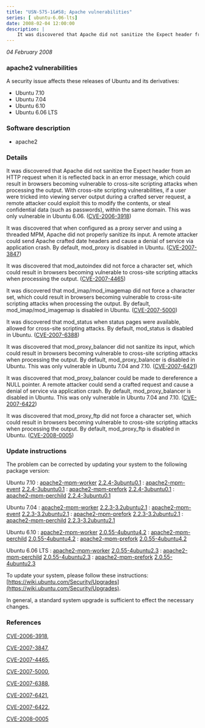 ```yaml
---
title: "USN-575-1&#58; Apache vulnerabilities"
series: [ ubuntu-6.06-lts]
date: 2008-02-04 12:00:00
description: |
    It was discovered that Apache did not sanitize the Expect header from an HTTP request when it is reflected back in an error message, which could result in browsers becoming vulnerable to cross-site scripting attacks when processing the output. With cross-site scripting vulnerabilities, if a user were tricked into viewing server output during a crafted server request, a remote attacker could exploit this to modify the contents, or steal confidential data (such as passwords), within the same domain. This was only vulnerable in Ubuntu 6.06. ([CVE-2006-3918](http://people.ubuntu.com/~ubuntu-security/cve/CVE-2006-3918))
--- 
```

 
 

*04 February 2008*

### apache2 vulnerabilities

A security issue affects these releases of Ubuntu and its derivatives:

* Ubuntu 7.10
* Ubuntu 7.04
* Ubuntu 6.10
* Ubuntu 6.06 LTS

### Software description

* apache2 

### Details

It was discovered that Apache did not sanitize the Expect header from an HTTP request when it is reflected back in an error message, which could result in browsers becoming vulnerable to cross-site scripting attacks when processing the output. With cross-site scripting vulnerabilities, if a user were tricked into viewing server output during a crafted server request, a remote attacker could exploit this to modify the contents, or steal confidential data (such as passwords), within the same domain. This was only vulnerable in Ubuntu 6.06. ([CVE-2006-3918](http://people.ubuntu.com/~ubuntu-security/cve/CVE-2006-3918))

It was discovered that when configured as a proxy server and using a threaded MPM, Apache did not properly sanitize its input. A remote attacker could send Apache crafted date headers and cause a denial of service via application crash. By default, mod_proxy is disabled in Ubuntu. ([CVE-2007-3847](http://people.ubuntu.com/~ubuntu-security/cve/CVE-2007-3847))

It was discovered that mod_autoindex did not force a character set, which could result in browsers becoming vulnerable to cross-site scripting attacks when processing the output. ([CVE-2007-4465](http://people.ubuntu.com/~ubuntu-security/cve/CVE-2007-4465))

It was discovered that mod_imap/mod_imagemap did not force a character set, which could result in browsers becoming vulnerable to cross-site scripting attacks when processing the output. By default, mod_imap/mod_imagemap is disabled in Ubuntu. ([CVE-2007-5000](http://people.ubuntu.com/~ubuntu-security/cve/CVE-2007-5000))

It was discovered that mod_status when status pages were available, allowed for cross-site scripting attacks. By default, mod_status is disabled in Ubuntu. ([CVE-2007-6388](http://people.ubuntu.com/~ubuntu-security/cve/CVE-2007-6388))

It was discovered that mod_proxy_balancer did not sanitize its input, which could result in browsers becoming vulnerable to cross-site scripting attacks when processing the output. By default, mod_proxy_balancer is disabled in Ubuntu. This was only vulnerable in Ubuntu 7.04 and 7.10. ([CVE-2007-6421](http://people.ubuntu.com/~ubuntu-security/cve/CVE-2007-6421))

It was discovered that mod_proxy_balancer could be made to dereference a NULL pointer. A remote attacker could send a crafted request and cause a denial of service via application crash. By default, mod_proxy_balancer is disabled in Ubuntu. This was only vulnerable in Ubuntu 7.04 and 7.10. ([CVE-2007-6422](http://people.ubuntu.com/~ubuntu-security/cve/CVE-2007-6422))

It was discovered that mod_proxy_ftp did not force a character set, which could result in browsers becoming vulnerable to cross-site scripting attacks when processing the output. By default, mod_proxy_ftp is disabled in Ubuntu. ([CVE-2008-0005](http://people.ubuntu.com/~ubuntu-security/cve/CVE-2008-0005)) 

### Update instructions

The problem can be corrected by updating your system to the following package version:

Ubuntu 7.10
 : [apache2-mpm-worker](https://launchpad.net/ubuntu/+source/apache2) <span> [2.2.4-3ubuntu0.1](https://launchpad.net/ubuntu/+source/apache2/2.2.4-3ubuntu0.1) </span> 
 : [apache2-mpm-event](https://launchpad.net/ubuntu/+source/apache2) <span> [2.2.4-3ubuntu0.1](https://launchpad.net/ubuntu/+source/apache2/2.2.4-3ubuntu0.1) </span> 
 : [apache2-mpm-prefork](https://launchpad.net/ubuntu/+source/apache2) <span> [2.2.4-3ubuntu0.1](https://launchpad.net/ubuntu/+source/apache2/2.2.4-3ubuntu0.1) </span> 
 : [apache2-mpm-perchild](https://launchpad.net/ubuntu/+source/apache2) <span> [2.2.4-3ubuntu0.1](https://launchpad.net/ubuntu/+source/apache2/2.2.4-3ubuntu0.1) </span> 

Ubuntu 7.04
 : [apache2-mpm-worker](https://launchpad.net/ubuntu/+source/apache2) <span> [2.2.3-3.2ubuntu2.1](https://launchpad.net/ubuntu/+source/apache2/2.2.3-3.2ubuntu2.1) </span> 
 : [apache2-mpm-event](https://launchpad.net/ubuntu/+source/apache2) <span> [2.2.3-3.2ubuntu2.1](https://launchpad.net/ubuntu/+source/apache2/2.2.3-3.2ubuntu2.1) </span> 
 : [apache2-mpm-prefork](https://launchpad.net/ubuntu/+source/apache2) <span> [2.2.3-3.2ubuntu2.1](https://launchpad.net/ubuntu/+source/apache2/2.2.3-3.2ubuntu2.1) </span> 
 : [apache2-mpm-perchild](https://launchpad.net/ubuntu/+source/apache2) <span> [2.2.3-3.2ubuntu2.1](https://launchpad.net/ubuntu/+source/apache2/2.2.3-3.2ubuntu2.1) </span> 

Ubuntu 6.10
 : [apache2-mpm-worker](https://launchpad.net/ubuntu/+source/apache2) <span> [2.0.55-4ubuntu4.2](https://launchpad.net/ubuntu/+source/apache2/2.0.55-4ubuntu4.2) </span> 
 : [apache2-mpm-perchild](https://launchpad.net/ubuntu/+source/apache2) <span> [2.0.55-4ubuntu4.2](https://launchpad.net/ubuntu/+source/apache2/2.0.55-4ubuntu4.2) </span> 
 : [apache2-mpm-prefork](https://launchpad.net/ubuntu/+source/apache2) <span> [2.0.55-4ubuntu4.2](https://launchpad.net/ubuntu/+source/apache2/2.0.55-4ubuntu4.2) </span> 

Ubuntu 6.06 LTS
 : [apache2-mpm-worker](https://launchpad.net/ubuntu/+source/apache2) <span> [2.0.55-4ubuntu2.3](https://launchpad.net/ubuntu/+source/apache2/2.0.55-4ubuntu2.3) </span> 
 : [apache2-mpm-perchild](https://launchpad.net/ubuntu/+source/apache2) <span> [2.0.55-4ubuntu2.3](https://launchpad.net/ubuntu/+source/apache2/2.0.55-4ubuntu2.3) </span> 
 : [apache2-mpm-prefork](https://launchpad.net/ubuntu/+source/apache2) <span> [2.0.55-4ubuntu2.3](https://launchpad.net/ubuntu/+source/apache2/2.0.55-4ubuntu2.3) </span> 

To update your system, please follow these instructions: [https://wiki.ubuntu.com/Security/Upgrades](https://wiki.ubuntu.com/Security/Upgrades).

In general, a standard system upgrade is sufficient to effect the necessary changes. 

### References

 
 [CVE-2006-3918](http://people.ubuntu.com/~ubuntu-security/cve/CVE-2006-3918), 

 [CVE-2007-3847](http://people.ubuntu.com/~ubuntu-security/cve/CVE-2007-3847), 

 [CVE-2007-4465](http://people.ubuntu.com/~ubuntu-security/cve/CVE-2007-4465), 

 [CVE-2007-5000](http://people.ubuntu.com/~ubuntu-security/cve/CVE-2007-5000), 

 [CVE-2007-6388](http://people.ubuntu.com/~ubuntu-security/cve/CVE-2007-6388), 

 [CVE-2007-6421](http://people.ubuntu.com/~ubuntu-security/cve/CVE-2007-6421), 

 [CVE-2007-6422](http://people.ubuntu.com/~ubuntu-security/cve/CVE-2007-6422), 

 [CVE-2008-0005](http://people.ubuntu.com/~ubuntu-security/cve/CVE-2008-0005)
 


